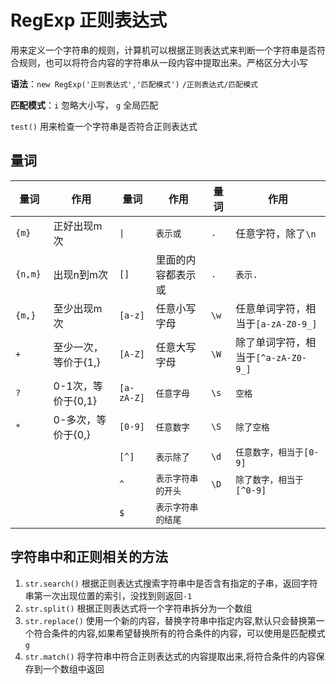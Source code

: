# RegExp 正则表达式

用来定义一个字符串的规则，计算机可以根据正则表达式来判断一个字符串是否符合规则，也可以将符合内容的字符串从一段内容中提取出来。严格区分大小写

**语法**：`new RegExp('正则表达式','匹配模式')` `/正则表达式/匹配模式`

**匹配模式**：`i` 忽略大小写， `g` 全局匹配

`test()` 用来检查一个字符串是否符合正则表达式

## 量词

| 量词       | 作用            | 量词         | 作用        | 量词    | 作用                        |
|----------|---------------|------------|-----------|-------|---------------------------|
| `{m}`    | 正好出现m次        | `\|`          | `表示或` | `.` | 任意字符，除了`\n`                 |
| `{n,m}`  | 出现n到m次        | `[]`       | 里面的内容都表示或 | `.`   | `表示.`                     |
| `{m,}  ` | 至少出现m次        | `[a-z]`    | 任意小写字母    | `\w`  | 任意单词字符，相当于`[a-zA-Z0-9_]`  |
| `+`      | 至少一次，等价于{1,}  | `[A-Z]`    | 任意大写字母    | `\W`  | 除了单词字符，相当于`[^a-zA-Z0-9_]` |
| `?`      | 0-1次，等价于{0,1} | `[a-zA-Z]` | `任意字母`    | `\s`  | `空格`                      |
| `*`      | 0-多次，等价于{0,}  | `[0-9]`    | `任意数字`    | `\S`  | `除了空格`                    |
|          |               | `[^]`      | `表示除了`    | `\d`  | `任意数字，相当于[0-9]`           |
|          |               | `^`        | `表示字符串的开头` | `\D`  | `除了数字，相当于[^0-9]`          |
|          |               | `$`        | `表示字符串的结尾` |       |                           |

## 字符串中和正则相关的方法

1. `str.search()` 根据正则表达式搜索字符串中是否含有指定的子串，返回字符串第一次出现位置的索引，没找到则返回`-1`
2. `str.split()` 根据正则表达式将一个字符串拆分为一个数组
3. `str.replace()` 使用一个新的内容，替换字符串中指定内容,默认只会替换第一个符合条件的内容,如果希望替换所有的符合条件的内容，可以使用是匹配模式`g`
4. `str.match()` 将字符串中符合正则表达式的内容提取出来,将符合条件的内容保存到一个数组中返回


